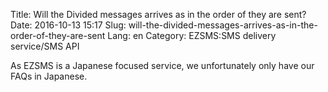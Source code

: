 Title: Will the Divided messages arrives as in the order of they are sent?
Date: 2016-10-13 15:17
Slug: will-the-divided-messages-arrives-as-in-the-order-of-they-are-sent
Lang: en
Category: EZSMS:SMS delivery service/SMS API

As EZSMS is a Japanese focused service, we unfortunately only have our FAQs in Japanese.